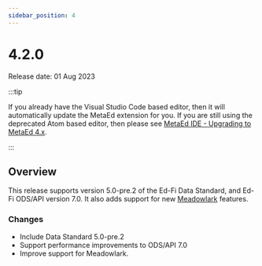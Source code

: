 ```yaml
---
sidebar_position: 4
---
```


# 4.2.0

Release date: 01 Aug 2023

:::tip

If you already have the Visual Studio Code based editor, then it will
automatically update the MetaEd extension for you. If you are still using the
deprecated Atom based editor, then please see [MetaEd IDE - Upgrading to MetaEd
4.x](../ide-user-guide/upgrading-to-metaed-4x.md).

:::

## Overview

This release supports version 5.0-pre.2 of the Ed-Fi Data Standard, and Ed-Fi
ODS/API version 7.0. It also adds support for new
[Meadowlark](https://github.com/Ed-Fi-Exchange-OSS/Meadowlark) features.

### Changes

* Include Data Standard 5.0-pre.2
* Support performance improvements to ODS/API 7.0
* Improve support for Meadowlark.
